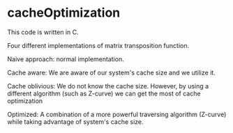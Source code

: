 # cacheOptimization
This code is written in C. 

Four different implementations of matrix transposition function.


Naive approach: normal implementation.

Cache aware: We are aware of our system's cache size and we utilize it.

Cache oblivious: We do not know the cache size. However, by using a different algorithm (such as Z-curve) we can get the most of cache optimization

Optimized: A combination of a more powerful traversing algorithm (Z-curve) while taking advantage of system's cache size.
